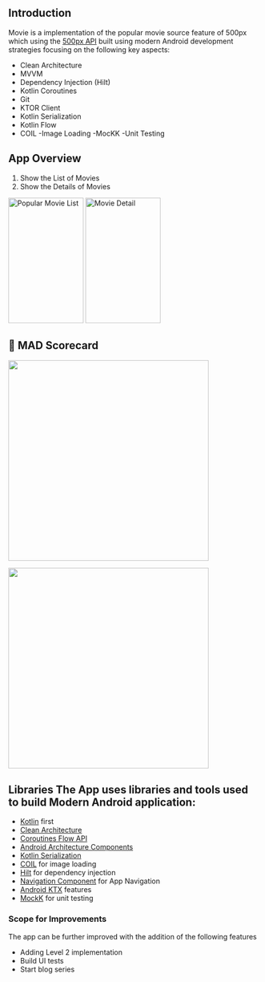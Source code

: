 ## Introduction

Movie is a implementation of the popular movie source feature of 500px which using
the [500px API](https://github.com/500px/legacy-api-documentation) built using modern Android
development strategies focusing on the following key aspects:

- Clean Architecture
- MVVM
- Dependency Injection (Hilt)
- Kotlin Coroutines
- Git
- KTOR Client
- Kotlin Serialization
- Kotlin Flow
- COIL -Image Loading -MocKK -Unit Testing

## App Overview

1. Show the List of Movies </br>
2. Show the Details of Movies </br>

<img alt="Popular Movie List" height="250px" width="150px" src="https://user-images.githubusercontent.com/22414106/180618391-855995cb-7e58-48f9-b208-d4268df935e9.png" > <img alt="Movie Detail" height="250px" width="150px" src="https://user-images.githubusercontent.com/22414106/180618394-88bfef8e-e671-4479-bd8b-84e490ae5dff.png" > 

## 🚀 MAD Scorecard

<img src="https://user-images.githubusercontent.com/22414106/173184347-8ceefbb6-608d-44dd-8113-adff209267e5.png" width="400"></img>

<img src="https://user-images.githubusercontent.com/22414106/173184370-ec7057e9-3db1-4ed3-8a4c-14437e8f67f5.png" width="400"></img>

## Libraries The App uses libraries and tools used to build Modern Android application:

- [Kotlin](https://kotlinlang.org/) first
- [Clean Architecture](https://pub.dev/documentation/flutter_clean_architecture/latest/)
- [Coroutines Flow API](https://kotlinlang.org/docs/reference/coroutines/flow.html)
- [Android Architecture Components](https://developer.android.com/topic/libraries/architecture)
- [Kotlin Serialization](https://kotlinlang.org/docs/serialization.html)
- [COIL](https://coil-kt.github.io/coil) for image loading
- [Hilt](https://dagger.dev/hilt/) for dependency injection
- [Navigation Component](https://developer.android.com/guide/navigation/) for App Navigation
- [Android KTX](https://developer.android.com/kotlin/ktx) features
- [MockK](https://mockk.io/) for unit testing

### Scope for Improvements

The app can be further improved with the addition of the following features

- Adding Level 2 implementation
- Build UI tests
- Start blog series

